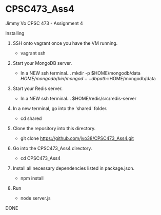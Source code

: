 # CPSC473_Ass4
Jimmy Vo
CPSC 473 - Assignment 4

Installing

1) SSH onto vagrant once you have the VM running.
	- vagrant ssh
	
2) Start your MongoDB server.
	- In a NEW ssh terminal...
		mkdir -p $HOME/mongodb/data
		$HOME/mongodb/bin/mongod --dbpath=$HOME/mongodb/data

3) Start your Redis server.
	- In a NEW ssh terminal...
		$HOME/redis/src/redis-server

4) In a new terminal, go into the 'shared' folder.
	- cd shared

5) Clone the repository into this directory.
	- git clone https://github.com/jvo38/CPSC473_Ass4.git

6) Go into the CPSC473_Ass4 directory.
	- cd CPSC473_Ass4

7) Install all necessary dependencies listed in package.json.
	- npm install

8) Run
	- node server.js

DONE